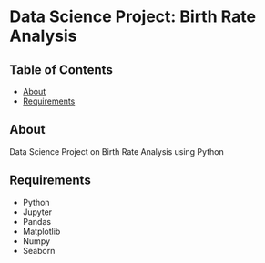 # Data Science Project: Birth Rate Analysis

## Table of Contents

- [About](#about)
- [Requirements](#requirements)

## About <a name = "about"></a>

Data Science Project on Birth Rate Analysis using Python

## Requirements <a name = "requirements"></a>

- Python
- Jupyter
- Pandas
- Matplotlib
- Numpy
- Seaborn